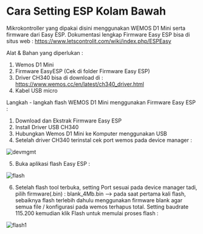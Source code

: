 # Cara Setting ESP Kolam Bawah

Mikrokontroller yang dipakai disini menggunakan WEMOS D1 Mini serta firmware dari Easy ESP. Dokumentasi lengkap Firmware Easy ESP bisa di situs web : https://www.letscontrolit.com/wiki/index.php/ESPEasy

Alat & Bahan yang diperlukan :
  1. Wemos D1 Mini
  2. Firmware EasyESP (Cek di folder Firmware Easy ESP)
  3. Driver CH340 bisa di download di : https://www.wemos.cc/en/latest/ch340_driver.html
  4. Kabel USB micro

Langkah - langkah flash WEMOS D1 Mini menggunakan Firmware Easy ESP :

1. Download dan Ekstrak Firmware Easy ESP
2. Install Driver USB CH340
3. Hubungkan Wemos D1 Mini ke Komputer menggunakan USB
4. Setelah driver CH340 terinstal cek port wemos pada device manager :

![devmgmt](https://user-images.githubusercontent.com/73607420/109028436-6267ce00-76f4-11eb-86f3-8174a48f68cd.PNG)

5. Buka aplikasi flash Easy ESP :

![flash](https://user-images.githubusercontent.com/73607420/109028711-a955c380-76f4-11eb-8b74-f063a636f01d.PNG)

6. Setelah flash tool terbuka, setting Port sesuai pada device manager tadi, pilih firmware(.bin) : blank_4Mb.bin --> pada saat pertama kali flash, sebaiknya flash terlebih dahulu menggunakan firmware blank agar semua file / konfigurasi pada wemos terhapus total. Setting baudrate 115.200 kemudian klik Flash untuk memulai proses flash :

![flash1](https://user-images.githubusercontent.com/73607420/109029885-dfe00e00-76f5-11eb-81bb-9bf1d280f206.png)

